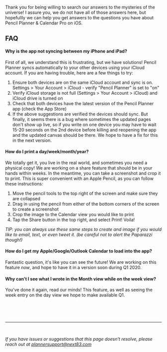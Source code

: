 Thank you for being willing to search our answers to the mysteries of the universe! I assure you, we do not have all of those answers here, but hopefullly we can help you get answers to the questions you have about Pencil Planner & Calendar Pro on iOS.

## FAQ

#### Why is the app not syncing between my iPhone and iPad?

First of all, we understand this is frustrating, but we have solutions! Pencil Planner syncs automatically to your other devices using your iCloud account. If you are having trouble, here are a few things to try:

1. Ensure both devices are on the same iCloud account and sync is on. Settings > Your Account > iCloud - verify "Pencil Planner" is set to "on"
2. Verify iCloud storage is not full (Settings > Your Account > iCloud) and iCloud drive is turned on
3. Check that both devices have the latest version of the Pencil Planner app (check the App Store)
4. If the above suggestions are verified the devices should sync. But finally, it seems there is a bug where sometimes the updated pages don't show up live, so if you write on one device you may have to wait 15-20 seconds on the 2nd device before killing and reopening the app and the updated canvas should be there. We hope to have a fix for this in the next version.

#### How do I print a day/week/month/year?

We totally get it, you live in the real world, and sometimes you need a physical copy! We are working on a share feature that should be in your hands within weeks. In the meantime, you can take a screenshot and crop it to print. This is super convenient with an Apple Pencil, as you can follow these instructions:
1. Move the pencil tools to the top right of the screen and make sure they are collapsed
2. Drag in using the pencil from either of the bottom corners of the screen to create a screenshot
3. Crop the image to the Calendar view you would like to print
4. Tap the Share button in the top right, and select Print! Voila!

_TIP: you can always use these same steps to create and image if you would like to email, text, or even tweet it. (be careful not to alert the Paparazzi though!)_

#### How do I get my Apple/Google/Outlook Calendar to load into the app?

Fantastic question, it's like you can see the future! We are working on this feature *now*, and hope to have it in a version soon during Q1 2020.

#### Why can't I see what I wrote in the Month view while on the week view?

You've done it again, read our minds! This feature, as well as seeing the week entry on the day view we hope to make available Q1.

<br/>
<br/>
<br/>

---

<br/>

_If you have issues or suggestions that this page doesn't resolve, please reach out at [plannersupport@next83.com](mailto:plannersupport@next83.com)_
